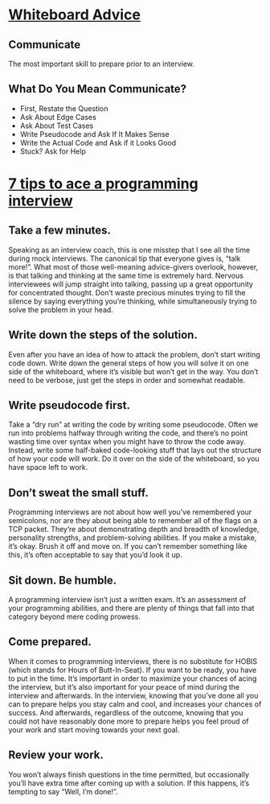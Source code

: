 # [Whiteboard Advice](https://hackernoon.com/the-best-whiteboard-interview-advice-i-ever-received-3ebbfa72e4a)

## Communicate

The most important skill to prepare prior to an interview.

## What Do You Mean Communicate?

- First, Restate the Question
- Ask About Edge Cases
- Ask About Test Cases
- Write Pseudocode and Ask If It Makes Sense
- Write the Actual Code and Ask if it Looks Good
- Stuck? Ask for Help

# [7 tips to ace a programming interview](https://blog.usejournal.com/6-tips-to-ace-a-whiteboard-programming-interview-f06c1b378bc6)

## Take a few minutes.

Speaking as an interview coach, this is one misstep that I see all the time during mock interviews. The canonical tip that everyone gives is, “talk more!”. What most of those well-meaning advice-givers overlook, however, is that talking and thinking at the same time is extremely hard. Nervous interviewees will jump straight into talking, passing up a great opportunity for concentrated thought.
Don’t waste precious minutes trying to fill the silence by saying everything you’re thinking, while simultaneously trying to solve the problem in your head.

## Write down the steps of the solution.

Even after you have an idea of how to attack the problem, don’t start writing code down. Write down the general steps of how you will solve it on one side of the whiteboard, where it’s visible but won’t get in the way. You don’t need to be verbose, just get the steps in order and somewhat readable.

## Write pseudocode first.

Take a “dry run” at writing the code by writing some pseudocode. Often we run into problems halfway through writing the code, and there’s no point wasting time over syntax when you might have to throw the code away. Instead, write some half-baked code-looking stuff that lays out the structure of how your code will work. Do it over on the side of the whiteboard, so you have space left to work.

## Don’t sweat the small stuff.

Programming interviews are not about how well you’ve remembered your semicolons, nor are they about being able to remember all of the flags on a TCP packet. They’re about demonstrating depth and breadth of knowledge, personality strengths, and problem-solving abilities. If you make a mistake, it’s okay. Brush it off and move on.
If you can’t remember something like this, it’s often acceptable to say that you’d look it up.

## Sit down. Be humble.

A programming interview isn’t just a written exam. It’s an assessment of your programming abilities, and there are plenty of things that fall into that category beyond mere coding prowess.

## Come prepared.

When it comes to programming interviews, there is no substitute for HOBIS (which stands for Hours of Butt-In-Seat). If you want to be ready, you have to put in the time. It’s important in order to maximize your chances of acing the interview, but it’s also important for your peace of mind during the interview and afterwards. In the interview, knowing that you’ve done all you can to prepare helps you stay calm and cool, and increases your chances of success. And afterwards, regardless of the outcome, knowing that you could not have reasonably done more to prepare helps you feel proud of your work and start moving towards your next goal.

## Review your work.

You won’t always finish questions in the time permitted, but occasionally you’ll have extra time after coming up with a solution. If this happens, it’s tempting to say “Well, I’m done!”. 